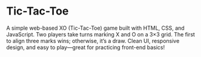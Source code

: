 # Tic-Tac-Toe
A simple web-based XO (Tic-Tac-Toe) game built with HTML, CSS, and JavaScript. Two players take turns marking X and O on a 3×3 grid. The first to align three marks wins; otherwise, it’s a draw. Clean UI, responsive design, and easy to play—great for practicing front-end basics!
